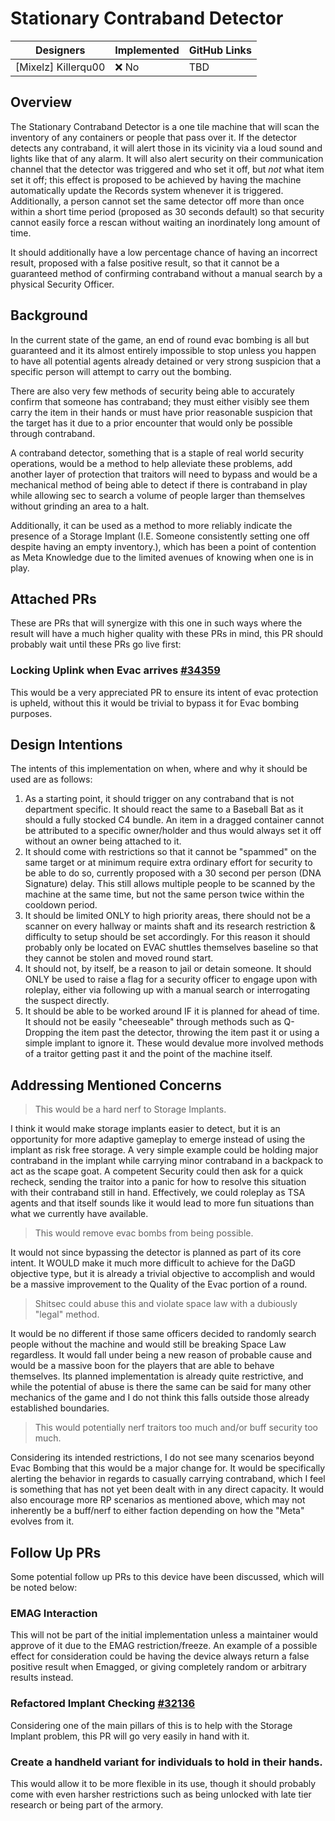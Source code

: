 # Stationary Contraband Detector

| Designers | Implemented | GitHub Links |
|---|---|---|
| [Mixelz] Killerqu00 | ❌ No | TBD |

## Overview
The Stationary Contraband Detector is a one tile machine that will scan the inventory of any containers or people that pass over it. 
If the detector detects any contraband, it will alert those in its vicinity via a loud sound and lights like that of any alarm.
It will also alert security on their communication channel that the detector was triggered and who set it off, but *not* what item set it off; this effect is proposed to be achieved by having the machine automatically update the Records system whenever it is triggered. Additionally, a person cannot set the same detector off more than once within a short time period (proposed as 30 seconds default) so that security cannot easily force a rescan without waiting an inordinately long amount of time.

It should additionally have a low percentage chance of having an incorrect result, proposed with a false positive result, so that it cannot be a guaranteed method of confirming contraband without a manual search by a physical Security Officer.

## Background

In the current state of the game, an end of round evac bombing is all but guaranteed and it its almost entirely impossible to stop unless you happen to have all potential agents already detained or very strong suspicion that a specific person will attempt to carry out the bombing.

There are also very few methods of security being able to accurately confirm that someone has contraband; they must either visibly see them carry the item in their hands or must have prior reasonable suspicion that the target has it due to a prior encounter that would only be possible through contraband.

A contraband detector, something that is a staple of real world security operations, would be a method to help alleviate these problems, add another layer of protection that traitors will need to bypass and would be a mechanical method of being able to detect if there is contraband in play while allowing sec to search a volume of people larger than themselves without grinding an area to a halt.

Additionally, it can be used as a method to more reliably indicate the presence of a Storage Implant (I.E. Someone consistently setting one off despite having an empty inventory.), which has been a point of contention as Meta Knowledge due to the limited avenues of knowing when one is in play.

## Attached PRs
These are PRs that will synergize with this one in such ways where the result will have a much higher quality with these PRs in mind, this PR should probably wait until these PRs go live first:

### Locking Uplink when Evac arrives [#34359](https://github.com/space-wizards/space-station-14/pull/34359)
This would be a very appreciated PR to ensure its intent of evac protection is upheld, without this it would be trivial to bypass it for Evac bombing purposes.

## Design Intentions

The intents of this implementation on when, where and why it should be used are as follows:
1. As a starting point, it should trigger on any contraband that is not department specific. It should react the same to a Baseball Bat as it should a fully stocked C4 bundle. An item in a dragged container cannot be attributed to a specific owner/holder and thus would always set it off without an owner being attached to it.
2. It should come with restrictions so that it cannot be "spammed" on the same target or at minimum require extra ordinary effort for security to be able to do so, currently proposed with a 30 second per person (DNA Signature) delay. This still allows multiple people to be scanned by the machine at the same time, but not the same person twice within the cooldown period.
3. It should be limited ONLY to high priority areas, there should not be a scanner on every hallway or maints shaft and its research restriction & difficulty to setup should be set accordingly. For this reason it should probably only be located on EVAC shuttles themselves baseline so that they cannot be stolen and moved round start.
4. It should not, by itself, be a reason to jail or detain someone. It should ONLY be used to raise a flag for a security officer to engage upon with roleplay, either via following up with a manual search or interrogating the suspect directly.
5. It should be able to be worked around IF it is planned for ahead of time. It should not be easily "cheeseable" through methods such as Q-Dropping the item past the detector, throwing the item past it or using a simple implant to ignore it. These would devalue more involved methods of a traitor getting past it and the point of the machine itself.

## Addressing Mentioned Concerns
> This would be a hard nerf to Storage Implants.

I think it would make storage implants easier to detect, but it is an opportunity for more adaptive gameplay to emerge instead of using the implant as risk free storage.
A very simple example could be holding major contraband in the implant while carrying minor contraband in a backpack to act as the scape goat.
A competent Security could then ask for a quick recheck, sending the traitor into a panic for how to resolve this situation with their contraband still in hand.
Effectively, we could roleplay as TSA agents and that itself sounds like it would lead to more fun situations than what we currently have available.
> This would remove evac bombs from being possible.

It would not since bypassing the detector is planned as part of its core intent.
It WOULD make it much more difficult to achieve for the DaGD objective type, but it is already a trivial objective to accomplish and would be a massive improvement to the Quality of the Evac portion of a round.
> Shitsec could abuse this and violate space law with a dubiously "legal" method.

It would be no different if those same officers decided to randomly search people without the machine and would still be breaking Space Law regardless. 
It would fall under being a new reason of probable cause and would be a massive boon for the players that are able to behave themselves.
Its planned implementation is already quite restrictive, and while the potential of abuse is there the same can be said for many other mechanics of the game and I do not think this falls outside those already established boundaries.
>  This would potentially nerf traitors too much and/or buff security too much.

Considering its intended restrictions, I do not see many scenarios beyond Evac Bombing that this would be a major change for.
It would be specifically alerting the behavior in regards to casually carrying contraband, which I feel is something that has not yet been dealt with in any direct capacity.
It would also encourage more RP scenarios as mentioned above, which may not inherently be a buff/nerf to either faction depending on how the "Meta" evolves from it.

## Follow Up PRs
Some potential follow up PRs to this device have been discussed, which will be noted below:

### EMAG Interaction
This will not be part of the initial implementation unless a maintainer would approve of it due to the EMAG restriction/freeze.
An example of a possible effect for consideration could be having the device always return a false positive result when Emagged, or giving completely random or arbitrary results instead.

### Refactored Implant Checking [#32136](https://github.com/space-wizards/space-station-14/pull/32136)
Considering one of the main pillars of this is to help with the Storage Implant problem, this PR will go very easily in hand with it.

### Create a handheld variant for individuals to hold in their hands.
This would allow it to be more flexible in its use, though it should probably come with even harsher restrictions such as being unlocked with late tier research or being part of the armory.

